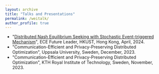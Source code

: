 ```yaml
---
layout: archive
title: "Talks and Presentations"
permalink: /weitalk/
author_profile: true
---
```

- "[Distributed Nash Equilibrium Seeking with Stochastic Event-triggered Mechanism](https://calendar.hkust.edu.hk/events/department-electronic-computer-engineering-ece-future-leaders-pg-seminar-series-14)", ECE Future Leader, HKUST, Hong Kong, April, 2024.
- "Communication-Efficient and Privacy-Preserving Distributed Optimization", Uppsala University, Sweden, December, 2023.
- "Communication-Efficient and Privacy-Preserving Distributed Optimization", KTH Royal Institute of Technology, Sweden, November, 2023.
